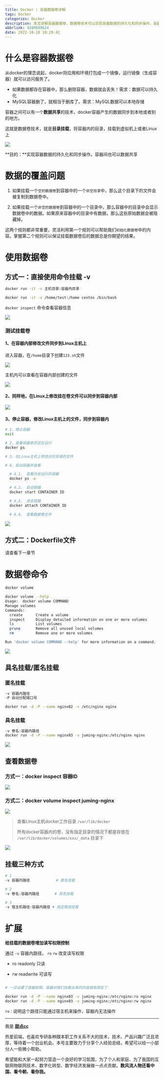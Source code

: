 ```yaml
---
title: Docker | 容器数据卷详解
tags: Docker
categories: Docker
description: 本文讲解容器数据卷，数据卷技术可以实现容器数据的持久化和同步操作，容器间也可以数据共享。
abbrlink: 4209609624
date: 2022-10-10 10:29:42
---
```


# 什么是容器数据卷

从docker的理念说起，docker将应用和环境打包成一个镜像，运行镜像（生成容器）就可以访问服务了。

- 如果数据都存在容器中，那么删除容器，数据就会丢失！需求：数据可以持久化
- MySQL容器删了，就相当于删库了。需求：MySQL数据可以本地存储

容器之间可以有一个**数据共享**的技术，docker容器产生的数据同步到本地或者别的地方。

这就是数据卷技术，就是**目录挂载**，将容器内的目录，挂载到虚拟机上或者Linux上

![](https://pic1.imgdb.cn/item/634386f116f2c2beb1410029.jpg)

**目的：**实现容器数据的持久化和同步操作。容器间也可以数据共享

# 数据的覆盖问题

1. 如果挂载一个`空的数据卷`到容器中的一个`非空目录`中，那么这个目录下的文件会被复制到数据卷中。

2. 如果挂载一个`非空的数据卷`到容器中的一个目录中，那么容器中的目录中会显示数据卷中的数据。如果原来容器中的目录中有数据，那么这些原始数据会被隐藏掉。

这两个规则都非常重要，灵活利用第一个规则可以帮助我们`初始化数据卷`中的内容。掌握第二个规则可以保证挂载数据卷后的数据总是你期望的结果。

# 使用数据卷

## 方式一：直接使用命令挂载 -v

```bash
docker run -it -v 主机目录:容器内目录

docker run -it -v /home/test:/home centos /bin/bash
```
`docker inspect` 命令查看容器信息

![](https://pic1.imgdb.cn/item/6343870016f2c2beb14117d6.jpg)

### 测试挂载卷

#### 1、在容器内部修改文件同步到Linux主机上

进入容器，在`/home`目录下创建`123.sh`文件

![](https://pic1.imgdb.cn/item/6343871116f2c2beb14132e9.jpg)

主机内可以查看在容器内部创建的文件

![](https://pic1.imgdb.cn/item/6343876116f2c2beb141b529.jpg)

#### 2、同样地，在Linux上修改挂在卷文件可以同步到容器内部

![](https://pic1.imgdb.cn/item/6343877116f2c2beb141cce4.jpg)

#### 3、停止容器，修改Linux主机上的文件，同步到容器内

```bash
# 1、停止容器
exit

# 2、查看容器是否还在运行
docker ps

# 3、在Linux主机上修改对应目录的文件

# 4、启动容器并查看

  # 4.1、 查看历史运行的容器
  docker ps -a

  # 4.2、 启动容器
  docker start CONTAINER ID

  # 4.3、 进去容器
  docker attach CONTAINER ID

  # 4.4、 查看数据卷文件
```

![](https://pic1.imgdb.cn/item/6343877f16f2c2beb141e2b5.jpg)

## 方式二：Dockerfile文件

请查看下一章节

# 数据卷命令

```bash
docker volume

docker volume --help
Usage:  docker volume COMMAND
Manage volumes
Commands:
  create      Create a volume
  inspect     Display detailed information on one or more volumes
  ls          List volumes
  prune       Remove all unused local volumes
  rm          Remove one or more volumes

Run 'docker volume COMMAND --help' for more information on a command.
```

![](https://pic1.imgdb.cn/item/6343879016f2c2beb141fa85.jpg)

## 具名挂载/匿名挂载

### 匿名挂载

```bash
-v 容器内路径
-P 自动分配端口号

docker run -d -P --name nginx02 -v /etc/nginx nginx
```

### 具名挂载

```bash
-v 卷名:容器内路径
docker run -d -P --name nginx03 -v juming-nginx:/etc/nginx nginx
```

![](https://pic1.imgdb.cn/item/6343879f16f2c2beb1421409.jpg)

## 查看数据卷

### 方式一：docker inspect 容器ID

![](https://pic1.imgdb.cn/item/634387ae16f2c2beb1422a77.jpg)

### 方式二：docker volume inspect juming-nginx

![](https://pic1.imgdb.cn/item/634387c216f2c2beb1424a7e.jpg)

> 查看Linux主机docker工作目录 `/var/lib/docker`
>
> 所有docker容器内的卷，没有指定目录的情况下都是存放在 `/var/lib/docker/volumes/xxx/_data` 目录下

![](https://pic1.imgdb.cn/item/634387d916f2c2beb1427381.jpg)

## 挂载三种方式

```bash
# 1
-v 容器内路径            # 匿名挂载

# 2
-v 卷名:容器内路径       # 具名挂载

# 3
-v 宿主机路径:容器内路径 # 指定路径挂载
```

# 扩展

**给挂载的数据卷增加读写权限控制**

通过 `-v` 容器内路径， `ro` `rw` 改变读写权限

- ro readonly   只读

- rw readwrite  可读写

```bash

# 一旦设置了容器权限，容器对我们挂载出来的内容就有限定了

docker run -d -P --name nginx03 -v juming-nginx:/etc/nginx:ro nginx
docker run -d -P --name nginx03 -v juming-nginx:/etc/nginx:rw nginx

```
`ro` : 说明这个路径只能通过宿主机来操作，容器内无法操作

---

我是 [**甜点cc**](https://blog.i-xiao.space/)

热爱前端，也喜欢专研各种跟本职工作关系不大的技术，技术、产品兴趣广泛且浓厚，等待着一个创业机会。本号主要致力于分享个人经验总结，希望可以给一小部分人一些微小帮助。

希望能和大家一起努力营造一个良好的学习氛围，为了个人和家庭、为了我国的互联网物联网技术、数字化转型、数字经济发展做一点点贡献。**数风流人物还看中国、看今朝、看你我。**
